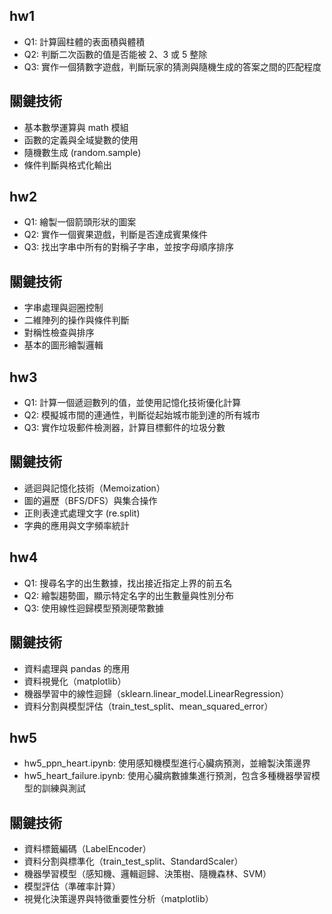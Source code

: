 ## hw1
- Q1: 計算圓柱體的表面積與體積
- Q2: 判斷二次函數的值是否能被 2、3 或 5 整除
- Q3: 實作一個猜數字遊戲，判斷玩家的猜測與隨機生成的答案之間的匹配程度
## 關鍵技術
- 基本數學運算與 math 模組
- 函數的定義與全域變數的使用
- 隨機數生成 (random.sample)
- 條件判斷與格式化輸出
## hw2
- Q1: 繪製一個箭頭形狀的圖案
- Q2: 實作一個賓果遊戲，判斷是否達成賓果條件
- Q3: 找出字串中所有的對稱子字串，並按字母順序排序
## 關鍵技術
- 字串處理與迴圈控制
- 二維陣列的操作與條件判斷
- 對稱性檢查與排序
- 基本的圖形繪製邏輯
## hw3
- Q1: 計算一個遞迴數列的值，並使用記憶化技術優化計算
- Q2: 模擬城市間的連通性，判斷從起始城市能到達的所有城市
- Q3: 實作垃圾郵件檢測器，計算目標郵件的垃圾分數
## 關鍵技術
- 遞迴與記憶化技術（Memoization）
- 圖的遍歷（BFS/DFS）與集合操作
- 正則表達式處理文字 (re.split)
- 字典的應用與文字頻率統計
## hw4
- Q1: 搜尋名字的出生數據，找出接近指定上界的前五名
- Q2: 繪製趨勢圖，顯示特定名字的出生數量與性別分布
- Q3: 使用線性迴歸模型預測硬幣數據
## 關鍵技術
- 資料處理與 pandas 的應用
- 資料視覺化（matplotlib）
- 機器學習中的線性迴歸（sklearn.linear_model.LinearRegression）
- 資料分割與模型評估（train_test_split、mean_squared_error）
## hw5
- hw5_ppn_heart.ipynb: 使用感知機模型進行心臟病預測，並繪製決策邊界
- hw5_heart_failure.ipynb: 使用心臟病數據集進行預測，包含多種機器學習模型的訓練與測試
## 關鍵技術
- 資料標籤編碼（LabelEncoder）
- 資料分割與標準化（train_test_split、StandardScaler）
- 機器學習模型（感知機、邏輯迴歸、決策樹、隨機森林、SVM）
- 模型評估（準確率計算）
- 視覺化決策邊界與特徵重要性分析（matplotlib）
